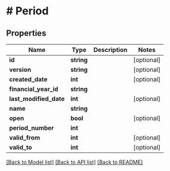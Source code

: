 # # Period

## Properties

Name | Type | Description | Notes
------------ | ------------- | ------------- | -------------
**id** | **string** |  | [optional]
**version** | **string** |  | [optional]
**created_date** | **int** |  | [optional]
**financial_year_id** | **string** |  |
**last_modified_date** | **int** |  | [optional]
**name** | **string** |  |
**open** | **bool** |  | [optional]
**period_number** | **int** |  |
**valid_from** | **int** |  | [optional]
**valid_to** | **int** |  | [optional]

[[Back to Model list]](../../README.md#models) [[Back to API list]](../../README.md#endpoints) [[Back to README]](../../README.md)
